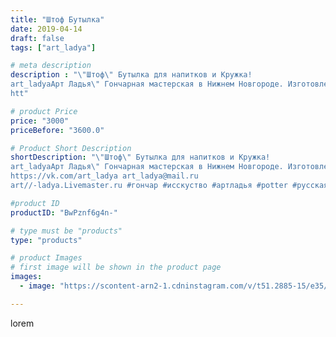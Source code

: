 ```yaml
---
title: "Штоф Бутылка"
date: 2019-04-14
draft: false
tags: ["art_ladya"]

# meta description
description : "\"Штоф\" Бутылка для напитков и Кружка! 
art_ladyaАрт Ладья\" Гончарная мастерская в Нижнем Новгороде. Изготовление керамики и мастер//-классы по обучению. 
htt"

# product Price
price: "3000"
priceBefore: "3600.0"

# Product Short Description
shortDescription: "\"Штоф\" Бутылка для напитков и Кружка! 
art_ladyaАрт Ладья\" Гончарная мастерская в Нижнем Новгороде. Изготовление керамики и мастер//-классы по обучению. 
https://vk.com/art_ladya art_ladya@mail.ru 
art//-ladya.Livemaster.ru #гончар #исскуство #артладья #potter #русскаятоскания #керамикаручнаяработа #гончарнаямастерская #кружка #handmade  #керамика #гончарнаяпосуда #эксклюзивнаякерамика #painter #dishes #ceramicar #подарки #claygoods #restaurant #earthenware #ceramic #design #bottle #mug #варган #decanter #ceramicart #бутылки #штоф #clay #авторскаякерамика"

#product ID
productID: "BwPznf6g4n-"

# type must be "products"
type: "products"

# product Images
# first image will be shown in the product page
images:
  - image: "https://scontent-arn2-1.cdninstagram.com/v/t51.2885-15/e35/56408666_159307588427611_8873450764126879710_n.jpg?tp=1&_nc_ht=scontent-arn2-1.cdninstagram.com&_nc_cat=107&_nc_ohc=KwMKVKfsGAAAX-wirZG&ccb=7-4&oh=271f58e0734bf3b87e45feeb47c42789&oe=6083D0E6&_nc_sid=86f79a&ig_cache_key=MjAyMjA2MTc3MjQxMTk5NjY3MA%3D%3D.2-ccb7-4"

---
```

lorem
